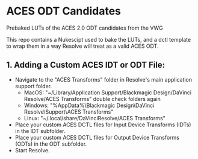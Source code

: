# ACES ODT Candidates
 Prebaked LUTs of the ACES 2.0 ODT candidates from the VWG

This repo contains a Nukescipt used to bake the LUTs, and a dctl template to wrap them in a way Resolve will treat as a valid ACES ODT.

## 1. Adding a Custom ACES IDT or ODT File:
- Navigate to the "ACES Transforms" folder in Resolve's main application support folder.
    - MacOS: "~/Library/Application Support/Blackmagic Design/DaVinci Resolve/ACES Transforms"   double check folders again
    - Windows: "%AppData%\Blackmagic Design\\DaVinci Resolve\\Support\\ACES Transforms"
    - Linux: "~/.local/share/DaVinciResolve/ACES Transforms"
- Place your custom ACES DCTL files for Input Device Transforms (IDTs) in the IDT subfolder.
- Place your custom ACES DCTL files for Output Device Transforms (ODTs) in the ODT subfolder.
- Start Resolve.
